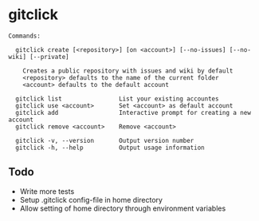 # gitclick

```
Commands:
  
  gitclick create [<repository>] [on <account>] [--no-issues] [--no-wiki] [--private]

    Creates a public repository with issues and wiki by default
    <repository> defaults to the name of the current folder
    <account> defaults to the default account

  gitclick list                List your existing accountes
  gitclick use <account>       Set <account> as default account
  gitclick add                 Interactive prompt for creating a new account
  gitclick remove <account>    Remove <account>

  gitclick -v, --version       Output version number
  gitclick -h, --help          Output usage information

```

## Todo

* Write more tests
* Setup .gitclick config-file in home directory
* Allow setting of home directory through environment variables